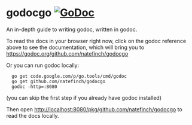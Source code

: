 godocgo [![GoDoc](https://godoc.org/github.com/natefinch/godocgo?status.png)](https://godoc.org/github.com/natefinch/godocgo)
=======

An in-depth guide to writing godoc, written in godoc. 

To read the docs in your browser right now, click on the godoc reference above to see the documentation, which will bring you to https://godoc.org/github.com/natefinch/godocgo

Or you can run godoc locally:
```
  go get code.google.com/p/go.tools/cmd/godoc
  go get github.com/natefinch/godocgo
  godoc -http=:8080
```
(you can skip the first step if you already have godoc installed)

Then open [http://localhost:8080/pkg/github.com/natefinch/godocgo](http://localhost:8080/pkg/github.com/natefinch/godocgo) to read the docs locally.
